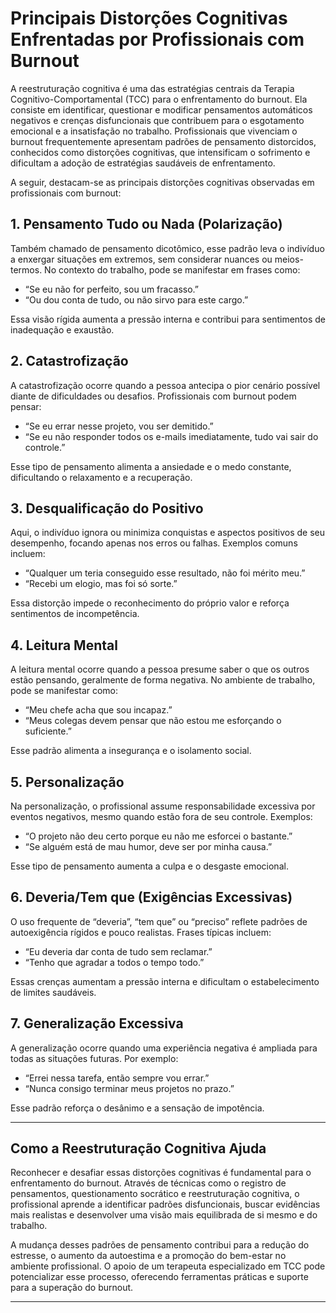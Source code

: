 
# Principais Distorções Cognitivas Enfrentadas por Profissionais com Burnout

A reestruturação cognitiva é uma das estratégias centrais da Terapia Cognitivo-Comportamental (TCC) para o enfrentamento do burnout. Ela consiste em identificar, questionar e modificar pensamentos automáticos negativos e crenças disfuncionais que contribuem para o esgotamento emocional e a insatisfação no trabalho. Profissionais que vivenciam o burnout frequentemente apresentam padrões de pensamento distorcidos, conhecidos como distorções cognitivas, que intensificam o sofrimento e dificultam a adoção de estratégias saudáveis de enfrentamento.

A seguir, destacam-se as principais distorções cognitivas observadas em profissionais com burnout:

## 1. Pensamento Tudo ou Nada (Polarização)

Também chamado de pensamento dicotômico, esse padrão leva o indivíduo a enxergar situações em extremos, sem considerar nuances ou meios-termos. No contexto do trabalho, pode se manifestar em frases como:  
- “Se eu não for perfeito, sou um fracasso.”  
- “Ou dou conta de tudo, ou não sirvo para este cargo.”

Essa visão rígida aumenta a pressão interna e contribui para sentimentos de inadequação e exaustão.

## 2. Catastrofização

A catastrofização ocorre quando a pessoa antecipa o pior cenário possível diante de dificuldades ou desafios. Profissionais com burnout podem pensar:  
- “Se eu errar nesse projeto, vou ser demitido.”  
- “Se eu não responder todos os e-mails imediatamente, tudo vai sair do controle.”

Esse tipo de pensamento alimenta a ansiedade e o medo constante, dificultando o relaxamento e a recuperação.

## 3. Desqualificação do Positivo

Aqui, o indivíduo ignora ou minimiza conquistas e aspectos positivos de seu desempenho, focando apenas nos erros ou falhas. Exemplos comuns incluem:  
- “Qualquer um teria conseguido esse resultado, não foi mérito meu.”  
- “Recebi um elogio, mas foi só sorte.”

Essa distorção impede o reconhecimento do próprio valor e reforça sentimentos de incompetência.

## 4. Leitura Mental

A leitura mental ocorre quando a pessoa presume saber o que os outros estão pensando, geralmente de forma negativa. No ambiente de trabalho, pode se manifestar como:  
- “Meu chefe acha que sou incapaz.”  
- “Meus colegas devem pensar que não estou me esforçando o suficiente.”

Esse padrão alimenta a insegurança e o isolamento social.

## 5. Personalização

Na personalização, o profissional assume responsabilidade excessiva por eventos negativos, mesmo quando estão fora de seu controle. Exemplos:  
- “O projeto não deu certo porque eu não me esforcei o bastante.”  
- “Se alguém está de mau humor, deve ser por minha causa.”

Esse tipo de pensamento aumenta a culpa e o desgaste emocional.

## 6. Deveria/Tem que (Exigências Excessivas)

O uso frequente de “deveria”, “tem que” ou “preciso” reflete padrões de autoexigência rígidos e pouco realistas. Frases típicas incluem:  
- “Eu deveria dar conta de tudo sem reclamar.”  
- “Tenho que agradar a todos o tempo todo.”

Essas crenças aumentam a pressão interna e dificultam o estabelecimento de limites saudáveis.

## 7. Generalização Excessiva

A generalização ocorre quando uma experiência negativa é ampliada para todas as situações futuras. Por exemplo:  
- “Errei nessa tarefa, então sempre vou errar.”  
- “Nunca consigo terminar meus projetos no prazo.”

Esse padrão reforça o desânimo e a sensação de impotência.

---

## Como a Reestruturação Cognitiva Ajuda

Reconhecer e desafiar essas distorções cognitivas é fundamental para o enfrentamento do burnout. Através de técnicas como o registro de pensamentos, questionamento socrático e reestruturação cognitiva, o profissional aprende a identificar padrões disfuncionais, buscar evidências mais realistas e desenvolver uma visão mais equilibrada de si mesmo e do trabalho.

A mudança desses padrões de pensamento contribui para a redução do estresse, o aumento da autoestima e a promoção do bem-estar no ambiente profissional. O apoio de um terapeuta especializado em TCC pode potencializar esse processo, oferecendo ferramentas práticas e suporte para a superação do burnout.

---
```